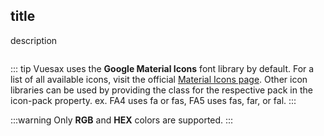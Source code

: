 <box>

## title

description

<vuecode md>
<div slot="demo">

</div>
<div slot="code">

```html

```

</div>
</vuecode>
</box>


::: tip
Vuesax uses the **Google Material Icons** font library by default. For a list of all available icons, visit the official [Material Icons page](https://material.io/icons/). Other icon libraries can be used by providing the class for the respective pack in the icon-pack property. ex. FA4 uses fa or fas, FA5 uses fas, far, or fal.
:::

:::warning
  Only **RGB** and **HEX** colors are supported.
:::
